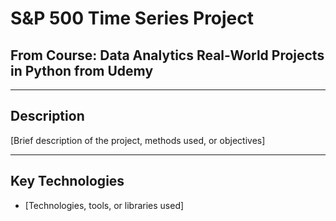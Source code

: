 # S&P 500 Time Series Project

## From Course: **Data Analytics Real-World Projects in Python from Udemy**

---

## Description
[Brief description of the project, methods used, or objectives]

---

## Key Technologies
- [Technologies, tools, or libraries used]
